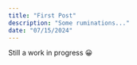 ```yaml
---
title: "First Post"
description: "Some ruminations..."
date: "07/15/2024"
---
```


Still a work in progress :grinning: